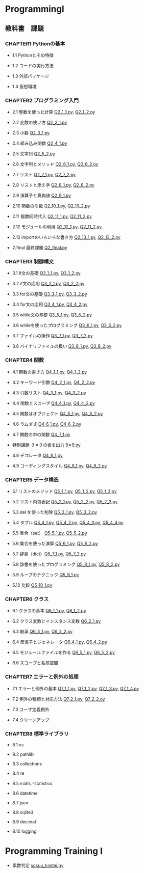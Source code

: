 # ProgrammingI
## 教科書　課題
### CHAPTER1 Pythonの基本
- 1.1 Pythonとその特徴

- 1.2 コードの実行方法

- 1.3 外部パッケージ

- 1.4 仮想環境
### CHAPTER2 プログラミング入門
- 2.1 整数を使った計算   [Q2_1_1.py](CHAPTER2/Q2_1_1.py),  [Q2_1_2.py](CHAPTER2/Q2_1_2.py)

- 2.2 変数の使い方  [Q2_2_1.py](CHAPTER2/Q2_2_1.py)

- 2.3 小数   [Q2_3_1.py](CHAPTER2/Q2_3_1.py)

- 2.4 組み込み関数  [Q2_4_1.py](CHAPTER2/Q2_4_1.py)

- 2.5 文字列  [Q2_5_2.py](CHAPTER2/Q2_5_2.py)

- 2.6 文字列とメソッド  [Q2_6_1.py](CHAPTER2/Q2_6_1.py),  [Q2_6_2.py](CHAPTER2/Q2_6_2.py)

- 2.7 リスト  [Q2_7_1.py](CHAPTER2/Q2_7_1.py),  [Q2_7_2.py](CHAPTER2/Q2_7_2.py)

- 2.8 リストと添え字  [Q2_8_1.py](CHAPTER2/Q2_8_1.py), [Q2_8_2.py](CHAPTER2/Q2_8_2.py)

- 2.9 演算子と真偽値  [Q2_9_1.py](CHAPTER2/Q2_9_1.py)

- 2.10 関数の引数  [Q2_10_1.py](CHAPTER2/Q2_10_1.py), [Q2_10_2.py](CHAPTER2/Q2_10_2.py)

- 2.11 複数同時代入  [Q2_11_1.py](CHAPTER2/Q2_11_1.py), [Q2_11_2.py](CHAPTER2/Q2_11_2.py)

- 2.12 モジュールの利用  [Q2_12_1.py](CHAPTER2/Q2_12_1.py), [Q2_11_2.py](CHAPTER2/Q2_12_2.py)

- 2.13 importのいろいろな書き方  [Q2_13_1.py](CHAPTER2/Q2_13_1.py), [Q2_13_2.py](CHAPTER2/Q2_13_2.py)

- 2.final 最終課題 [Q2_final.py](CHAPTER2/Q2_final.py)
### CHAPTER3 制御構文
- 3.1 if文の基礎 [Q3_1_1.py](CHAPTER3/Q3_1_1.py), [Q3_1_2.py](CHAPTER3/Q3_1_2.py)

- 3.2 if文の応用 [Q3_2_1.py](CHAPTER3/Q3_2_1.py), [Q3_2_2.py](CHAPTER3/Q3_2_2.py)

- 3.3 for文の基礎 [Q3_3_1.py](CHAPTER3/Q3_3_1.py), [Q3_3_2.py](CHAPTER3/Q3_3_2.py)

- 3.4 for文の応用 [Q3_4_1.py](CHAPTER3/Q3_4_1.py), [Q3_4_2.py](CHAPTER3/Q3_4_2.py)


- 3.5 while文の基礎 [Q3_5_1.py](CHAPTER3/Q3_5_1.py), [Q3_5_2.py](CHAPTER3/Q3_5_2.py)

- 3.6 whileを使ったプログラミング [Q3_6_1.py](CHAPTER3/Q3_6_1.py), [Q3_6_2.py](CHAPTER3/Q3_6_2.py)

- 3.7 ファイルの操作 [Q3_7_1.py](CHAPTER3/Q3_7_1.py), [Q3_7_2.py](CHAPTER3/Q3_7_2.py)


- 3.8 バイナリファイルの扱い [Q3_8_1.py](CHAPTER3/Q3_8_1.py), [Q3_8_2.py](CHAPTER3/Q3_8_2.py)
### CHAPTER4 関数
- 4.1 関数の書き方 [Q4_1_1.py](CHAPTER4/Q4_1_1.py), [Q4_1_2.py](CHAPTER4/Q4_1_2.py)

- 4.2 キーワード引数 [Q4_2_1.py](CHAPTER4/Q4_2_1.py), [Q4_2_2.py](CHAPTER4/Q4_2_2.py)

- 4.3 引数リスト [Q4_3_1.py](CHAPTER4/Q4_3_1.py), [Q4_3_2.py](CHAPTER4/Q4_3_2.py)

- 4.4 関数とスコープ [Q4_4_1.py](CHAPTER4/Q4_4_1.py), [Q4_4_2.py](CHAPTER4/Q4_4_2.py)

- 4.5 関数はオブジェクト [Q4_5_1.py](CHAPTER4/Q4_5_1.py), [Q4_5_2.py](CHAPTER4/Q4_5_2.py)

- 4.6 ラムダ式 [Q4_6_1.py](CHAPTER4/Q4_6_1.py), [Q4_6_2.py](CHAPTER4/Q4_6_2.py)

- 4.7 関数の中の関数 [Q4_7_1.py](CHAPTER4/Q4_7_1.py)

- 特別課題 ９✕９の表を出力 [9✕9.py](CHAPTER4/9✕9.py)

- 4.8 デコレータ [Q4_8_1.py](CHAPTER4/Q4_8_1.py)

- 4.9 コーディングスタイル [Q4_9_1.py](CHAPTER4/Q4_9_1.py), [Q4_9_2.py](CHAPTER4/Q4_9_2.py)

### CHAPTER5 データ構造
- 5.1 リストのメソッド [Q5_1_1.py](CHAPTER5/Q5_1_1.py), [Q5_1_2.py](CHAPTER5/Q5_1_2.py), [Q5_1_3.py](CHAPTER5/Q5_1_3.py)

- 5.2 リスト内包表記 [Q5_2_1.py](CHAPTER5/Q5_2_1.py), [Q5_2_2.py](CHAPTER5/Q5_2_2.py), [Q5_2_3.py](CHAPTER5/Q5_2_3.py)

- 5.3 del を使った削除 [Q5_3_1.py](CHAPTER5/Q5_3_1.py), [Q5_3_2.py](CHAPTER5/Q5_3_2.py)

- 5.4 タプル [Q5_4_1.py](CHAPTER5/Q5_4_1.py), [Q5_4_2.py](CHAPTER5/Q5_4_2.py), [Q5_4_3.py](CHAPTER5/Q5_4_3.py), [Q5_4_4.py](CHAPTER5/Q5_4_4.py)

- 5.5 集合（set） [Q5_5_1.py](CHAPTER5/Q5_5_1.py), [Q5_5_2.py](CHAPTER5/Q5_5_2.py)

- 5.6 集合を使った演算 [Q5_6_1.py](CHAPTER5/Q5_6_1.py), [Q5_6_2.py](CHAPTER5/Q5_6_2.py)

- 5.7 辞書（dict）[Q5_7_1.py](CHAPTER5/Q5_7_1.py), [Q5_7_2.py](CHAPTER5/Q5_7_2.py)

- 5.8 辞書を使ったプログラミング [Q5_8_1.py](CHAPTER5/Q5_8_1.py), [Q5_8_2.py](CHAPTER5/Q5_8_2.py)

- 5.9 ループのテクニック [Q5_9_1.py](CHAPTER5/Q5_9_1.py)

- 5.10 比較 [Q5_10_1.py](CHAPTER5/Q5_10_1.py)
### CHAPTER6 クラス
- 6.1 クラスの基本 [Q6_1_1.py](CHAPTER6/Q6_1_1.py), [Q6_1_2.py](CHAPTER6/Q6_1_2.py)

- 6.2 クラス変数とインスタンス変数 [Q6_2_1.py](CHAPTER6/Q6_2_1.py)

- 6.3 継承 [Q6_3_1.py](CHAPTER6/Q6_3_1.py), [Q6_3_2.py](CHPATER6/Q6_3_2.py)

- 6.4 反復子とジェネレータ [Q6_4_1.py](CHAPTER6/Q6_4_1.py), [Q6_4_2.py](CHAPTER6/Q6_4_2.py)

- 6.5 モジュールファイルを作る [Q6_5_1.py](CHAPTER6/Q6_5_1.py), [Q6_5_2.py](CHAPTER6/Q6_5_2.py)

- 6.6 スコープと名前空間
### CHAPTER7 エラーと例外の処理
- 7.1 エラーと例外の基本 [Q7_1_1.py](CHAPTER7/Q7_1_1.py), [Q7_1_2.py](CHAPTER7/Q7_1_2.py), [Q7_1_3.py](CHAPTER7/Q7_1_3.py), [Q7_1_4.py](CHAPTER7/Q7_1_4.py)

- 7.2 例外の種類と対応方法 [Q7_2_1.py](CHAPTER7/Q7_2_1.py), [Q7_2_2.oy](CHAPTER7/Q7_2_2.py)

- 7.3 ユーザ定義例外

- 7.4 クリーンアップ
### CHAPTER8 標準ライブラリ
- 8.1 os

- 8.2 pathlib

- 8.3 collections

- 8.4 re

- 8.5 math／statistics

- 8.6 datetime

- 8.7 json

- 8.8 sqlite3

- 8.9 decimal

- 8.10 logging


# Programming Training I

- 素数判定 [sosuu_hantei.py](sosuu_hantei.py)
